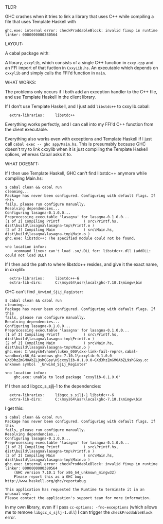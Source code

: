 TLDR:

GHC crashes when it tries to link a library that uses C++ while compiling a file that uses Template Haskell with
```
ghc.exe: internal error: checkProddableBlock: invalid fixup in runtime linker: 0000000000380564
```

LAYOUT:

A cabal package with:

A library, `cxxylib`, which consists of a single C++ function in `cxxy.cpp` and an FFI import of that fuction in `CxxyLib.hs`.
An executable which depends on `cxxylib` and simply calls the FFI'd function in `main`.

WHAT WORKS:

The problems only occurs if I both add an exception handler to the C++ file, and use Template Haskell in the client library.

If I don't use Template Haskell, and I just add `libstdc++` to cxxylib.cabal:
```
  extra-libraries:     libstdc++
```
Everything works perfectly, and I can call into my FFI'd C++ function from the client executable.

Everything also works even with exceptions and Template Haskell if I just call `cabal exec -- ghc app/Main.hs`. This is presumably because GHC doesn't try to link cxxylib when it is just compiling the Template Haskell splices, whereas Cabal asks it to.

WHAT DOESN'T:

If I then use Template Haskell, GHC can't find libstdc++ anymore while compiling Main.hs:
```
$ cabal clean && cabal run
cleaning...
Package has never been configured. Configuring with default flags. If this
fails, please run configure manually.
Resolving dependencies...
Configuring lasagna-0.1.0.0...
Preprocessing executable 'lasagna' for lasagna-0.1.0.0...
[1 of 2] Compiling Printf           ( src\Printf.hs, dist\build\lasagna\lasagna-tmp\Printf.o )
[2 of 2] Compiling Main             ( src\Main.hs, dist\build\lasagna\lasagna-tmp\Main.o )
ghc.exe: libstdc++: The specified module could not be found.

<no location info>:
    <command line>: can't load .so/.DLL for: libstdc++.dll (addDLL: could not load DLL)
```


If I then add the path to where libstdc++ resides, and give it the exact name, in cxxylib:
```
  extra-libraries:     libstdc++-6
  extra-lib-dirs:      C:\msys64\usr\local\ghc-7.10.1\mingw\bin
```

GHC can't find `_Unwind_SjLj_Register`:
```
$ cabal clean && cabal run
cleaning...
Package has never been configured. Configuring with default flags. If this
fails, please run configure manually.
Resolving dependencies...
Configuring lasagna-0.1.0.0...
Preprocessing executable 'lasagna' for lasagna-0.1.0.0...
[1 of 2] Compiling Printf           ( src\Printf.hs, dist\build\lasagna\lasagna-tmp\Printf.o )
[2 of 2] Compiling Main             ( src\Main.hs, dist\build\lasagna\lasagna-tmp\Main.o )
ghc.exe: C:\msys64\home\lukex_000\cxx-link-fail-repro\.cabal-sandbox\x86_64-windows-ghc-7.10.1\cxxylib-0.1.0.0-GXd3hzZmGM0AbZL9shGGsy\HScxxylib-0.1.0.0-GXd3hzZmGM0AbZL9shGGsy.o: unknown symbol `_Unwind_SjLj_Register'

<no location info>:
    ghc.exe: unable to load package `cxxylib-0.1.0.0'
```


If I then add libgcc_s_sjlj-1 to the dependencies:
```
  extra-libraries:     libgcc_s_sjlj-1 libstdc++-6
  extra-lib-dirs:      C:\msys64\usr\local\ghc-7.10.1\mingw\bin
```

I get this:
```
$ cabal clean && cabal run
Package has never been configured. Configuring with default flags. If this
fails, please run configure manually.
Resolving dependencies...
Configuring lasagna-0.1.0.0...
Preprocessing executable 'lasagna' for lasagna-0.1.0.0...
[1 of 2] Compiling Printf           ( src\Printf.hs, dist\build\lasagna\lasagna-tmp\Printf.o )
[2 of 2] Compiling Main             ( src\Main.hs, dist\build\lasagna\lasagna-tmp\Main.o )
ghc.exe: internal error: checkProddableBlock: invalid fixup in runtime linker: 0000000000380564
    (GHC version 7.10.1 for x86_64_unknown_mingw32)
    Please report this as a GHC bug:  http://www.haskell.org/ghc/reportabug

This application has requested the Runtime to terminate it in an unusual way.
Please contact the application's support team for more information.
```


In my own library, even if I pass `cc-options: -fno-exceptions` (which allows me to remove `libgcc_s_sjlj-1.dll`) I can trigger the `checkProddableBlock` error.